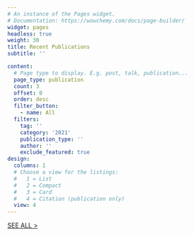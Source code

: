 ```yaml
---
# An instance of the Pages widget.
# Documentation: https://wowchemy.com/docs/page-builder/
widget: pages
headless: true
weight: 30
title: Recent Publications
subtitle: ''

content:
  # Page type to display. E.g. post, talk, publication...
  page_type: publication
  count: 3
  offset: 0
  order: desc
  filter_button:
    - name: All
  filters:
    tag: ''
    category: '2021'
    publication_type: ''
    author: ''
    exclude_featured: true
design:
  columns: 1
  # Choose a view for the listings:
  #   1 = List
  #   2 = Compact
  #   3 = Card
  #   4 = Citation (publication only)
  view: 4
---
```

[SEE ALL >](/publication)
